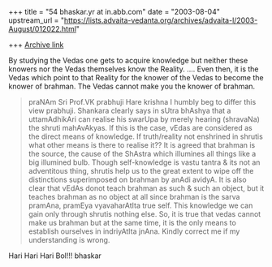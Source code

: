 +++
title = "54 bhaskar.yr at in.abb.com"
date = "2003-08-04"
upstream_url = "https://lists.advaita-vedanta.org/archives/advaita-l/2003-August/012022.html"

+++
[Archive link](https://lists.advaita-vedanta.org/archives/advaita-l/2003-August/012022.html)


By studying the Vedas one gets to acquire knowledge but neither
these knowers nor the Vedas themselves know the Reality.
....
Even then, it is the Vedas which point to that Reality for the
knower of the Vedas to become the knower of brahman. The Vedas
cannot make you the knower of brahman.

 >  praNAm Sri Prof.VK prabhuji
 >  Hare krishna
 >  I humbly beg to differ this view prabhuji.  Shankara clearly says in
sUtra bhAshya that a uttamAdhikAri can realise his swarUpa by merely
hearing (shravaNa) the shruti mahAvAkyas.  If this is the case,  vEdas are
considered as the direct means of knowledge.  If truth/reality not
enshrined in shrutis what other means is there to realise it??  It is
agreed that brahman is the source, the cause of the ShAstra which illumines
all things like a big illumined bulb.  Though self-knowledge is vastu
tantra & its not an adventitous thing, shrutis help us to the great extent
to wipe off the distinctions superimposed on brahman by anAdi avidyA. It is
also clear that vEdAs donot teach brahman as such & such an object, but it
teaches brahman as no object at all since brahman is the sarva pramAna,
pramEya vyavaharAtIta true self. This knowledge we can gain only through
shrutis nothing else. So, it is true that vedas cannot make us brahman but
at the same time, it is the only means to establish ourselves in
indriyAtIta jnAna.   Kindly correct me if my understanding is wrong.

 Hari Hari Hari Bol!!!
 bhaskar



